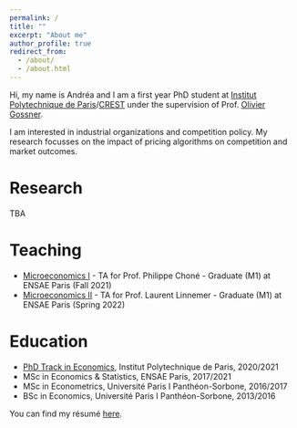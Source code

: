 ```yaml
---
permalink: /
title: ""
excerpt: "About me"
author_profile: true
redirect_from: 
  - /about/
  - /about.html
---
```


Hi, my name is Andréa and I am a first year PhD student at [Institut Polytechnique de Paris](https://www.ip-paris.fr/)/[CREST](https://crest.science/) under the supervision of Prof. [Olivier Gossner](http://gossner.me/). 

I am interested in industrial organizations and competition policy. My research focusses on the impact of pricing algorithms on competition and market outcomes. 

Research
======

TBA

Teaching
======

- [Microeconomics I](https://www.ensae.fr/courses/microeconomie-1/) - TA for Prof. Philippe Choné - Graduate (M1) at ENSAE Paris (Fall 2021)
- [Microeconomics II](https://www.ensae.fr/courses/microeconomie-2-economie-industrielle/) - TA for Prof. Laurent Linnemer - Graduate (M1) at ENSAE Paris (Spring 2022)

Education
======

- [PhD Track in Economics](https://www.ip-paris.fr/education/phd-tracks/phd-track-economie), Institut Polytechnique de Paris, 2020/2021
- MSc in Economics & Statistics, ENSAE Paris, 2017/2021
- MSc in Econometrics, Université Paris I Panthéon-Sorbone, 2016/2017
- BSc in Economics, Université Paris I Panthéon-Sorbone, 2013/2016

You can find my résumé [here](https://andreaepivent.github.io/files/CV_EN_EPIVENT_Jan21.pdf).